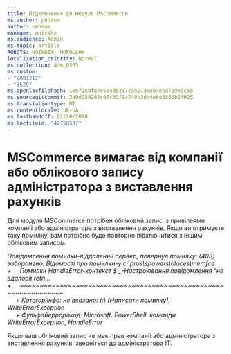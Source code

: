 ```yaml
---
title: Підключення до модуля MSCommerce
ms.author: pebaum
author: pebaum
manager: mnirkhe
ms.audience: Admin
ms.topic: article
ROBOTS: NOINDEX, NOFOLLOW
localization_priority: Normal
ms.collection: Adm_O365
ms.custom:
- "9001212"
- "3529"
ms.openlocfilehash: 10ef2e8fa7c564d53177a52136eb48cd709e5c55
ms.sourcegitcommit: 2a9d059262c07c33f9a740b3da4e6e3366b2f925
ms.translationtype: MT
ms.contentlocale: uk-UA
ms.lasthandoff: 02/20/2020
ms.locfileid: "42158537"
---
```

# <a name="mscommerce-requires-a-company-or-billing-administrator-account"></a>MSCommerce вимагає від компанії або облікового запису адміністратора з виставлення рахунків

Для модуля MSCommerce потрібен обліковий запис із привілеями компанії або адміністратора з виставлення рахунків. Якщо ви отримуєте таку помилку, вам потрібно буде повторно підключитися з іншим обліковим записом.

*Повідомлення помилки-віддалений сервер, повернув помилку: (403) заборонено. Відомості про помилки-у c:\pros\spowers\dloces\memfce*<br>
*+&nbsp;&nbsp;&nbsp;&nbsp;&nbsp;Помилки HandleError-контекст $ _-Настроювання повідомлення "не вдалося retri...*<br>
\+&nbsp;&nbsp;&nbsp;&nbsp;&nbsp;~~~~~~~~~~~~~~~~~~~~~~~~~~~~~~~~~~~~~~~~~~~~~~~~~~~~~~~~~~~~~~~~~<br>
&nbsp;&nbsp;&nbsp;&nbsp;&nbsp;*+ Категоріінфо: не вказано: (:) [Написати помилку], WriteErrorException*<br>
&nbsp;&nbsp;&nbsp;&nbsp;&nbsp;*+ Фульфайерророкод: Microsoft. PowerShell. команди. WriteErrorException, HandleError*

Якщо ваш обліковий запис не має прав компанії або адміністратора з виставлення рахунків, зверніться до адміністратора ІТ.
